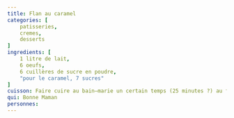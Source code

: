 ```yaml
---
title: Flan au caramel
categories: [
    patisseries,
    cremes,
    desserts
]
ingredients: [
    1 litre de lait,
    6 oeufs,
    6 cuillères de sucre en poudre,
    "pour le caramel, 7 sucres"  
]
cuisson: Faire cuire au bain‒marie un certain temps (25 minutes ?) au four 5
qui: Bonne Maman
personnes: 
---
```

